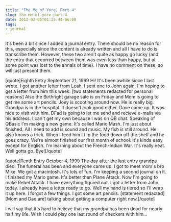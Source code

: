 ```yaml
---
title: "The Me of Yore, Part 4"
slug: the-me-of-yore-part-4
date: 2012-02-05T01:25:44-06:00
tags:
- journal
---
```

It's been a bit since I added a journal entry. There should be no reason for this, especially since the content is already written and all I have to do is transcribe them. However, these two aren't quite as happy go lucky (and the entry that occurred between them was even less than happy, but at some point was lost to the annals of time). I have no comment on these, so will just present them.

[quote]Eighth Entry
September 21, 1999
Hi! It's been awhile since I last wrote. I got another letter from Leah. I sent one to John again. I'm hoping to get a letter from him this week. [two statements redacted for personal reasons] Also the Birthright garage sale is on Friday and Mom is going to get me some art pencils. Joey is scooting around now. He is really big. Grandpa is in the hospital. It doesn't look good either. Dave came up. It was nice to visit with him. DFad is going to let me send and recieve e-mails via his address. I can't get my own because I was on QB chat. Speaking of QBasic I'm making a new game. It's called Mario Mash. I'm just about finished. All I need to add is sound and music. My fish is still around. He also knows a trick. When I feed him I flip the food down off the shelf and he goes crazy. We're almost finished our first month of school. It's kinda easy except for English. I'm learning about the French-Indian War. It's really neat. Well gotta go. Bye![/quote]

[quote]Tenth Entry
October 4, 1999
The day after the last entry grandpa died. The funeral has been and everyone came up. I got to meet mom's bro Mike. We got a macintosh. It's lots of fun. I'm keeping a second journal on it. I finished my Mario game. It's better then Plane Attack. Now I'm going to make Rebel Attack. I have everything figured out. I got a letter from John today. I already have a letter ready to go. Well my hand is tiered so I'll wrap it up here. I forgot a few things. I got some art pencils. [statement redacted] [Mom and Dad are] talking about getting a computer right now.[/quote]

I will say that it's hard to believe that my grandpa has been dead for nearly half my life. Wish I could play one last round of checkers with him...
